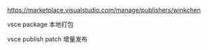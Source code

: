 https://marketplace.visualstudio.com/manage/publishers/winkchen

vsce package 本地打包

vsce publish patch  增量发布